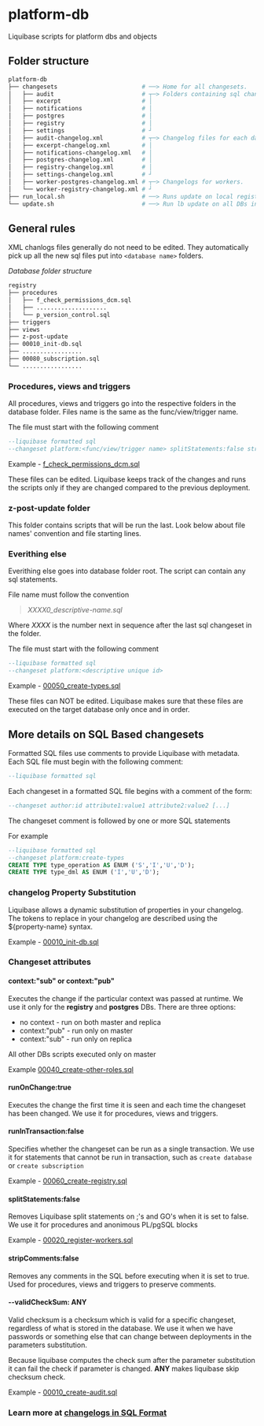 # platform-db
Liquibase scripts for platform dbs and objects
## Folder structure
```bash
platform-db
├── changesets                        # ──> Home for all changesets.
│   ├── audit                         # ┬─> Folders containing sql changesets for each database.
│   ├── excerpt                       # │
│   ├── notifications                 # │
│   ├── postgres                      # │
│   ├── registry                      # │
│   ├── settings                      # ┘
│   ├── audit-changelog.xml           # ┬─> Changelog files for each database. Include all the sql files from the respective folders.
│   ├── excerpt-changelog.xml         # │
│   ├── notifications-changelog.xml   # │
│   ├── postgres-changelog.xml        # │
│   ├── registry-changelog.xml        # │
│   ├── settings-changelog.xml        # ┘
│   ├── worker-postgres-changelog.xml # ┬─> Changelogs for workers.
│   └── worker-registry-changelog.xml # ┘
├── run_local.sh                      # ──> Runs update on local registry-postgres. For testing.
└── update.sh                         # ──> Run lb update on all DBs in order.
```
## General rules
XML chanlogs files generally do not need to be edited. They automatically pick up all the new sql files put into `<database name>` folders.

*Database folder structure*
```bash
registry
├── procedures
│   ├── f_check_permissions_dcm.sql
│   ├── ....................
│   └── p_version_control.sql
├── triggers
├── views
├── z-post-update
├── 00010_init-db.sql
├── .................
├── 00080_subscription.sql
└── .................
```
### Procedures, views and triggers
All procedures, views and triggers go into the respective folders in the database folder. Files name is the same as the func/view/trigger name.

The file must start with the following comment
```sql
--liquibase formatted sql
--changeset platform:<func/view/trigger name> splitStatements:false stripComments:false runOnChange:true
```
Example - [f_check_permissions_dcm.sql](../platform-db/changesets/registry/procedures/f_check_permissions_dcm.sql)

These files can be edited. Liquibase keeps track of the changes and runs the scripts only if they are changed compared to the previous deployment.

### z-post-update folder
This folder contains scripts that will be run the last.
Look below about file names' convention and file starting lines.

### Everithing else
Everithing else goes into database folder root. The script can contain any sql statements.

File name must follow the convention

> *XXXX0_descriptive-name.sql*

Where *XXXX* is the number next in sequence after the last sql changeset in the folder.

The file must start with the following comment
```sql
--liquibase formatted sql
--changeset platform:<descriptive unique id>
```
Example - [00050_create-types.sql](../platform-db/changesets/registry/00050_create-types.sql)

These files can NOT be edited. Liquibase makes sure that these files are executed on the target database only once and in order.
## More details on SQL Based changesets
Formatted SQL files use comments to provide Liquibase with metadata. Each SQL file must begin with the following comment:
```sql
--liquibase formatted sql
```
Each changeset in a formatted SQL file begins with a comment of the form:
```sql
--changeset author:id attribute1:value1 attribute2:value2 [...]
```
The changeset comment is followed by one or more SQL statements

For example
```sql
--liquibase formatted sql
--changeset platform:create-types
CREATE TYPE type_operation AS ENUM ('S','I','U','D');
CREATE TYPE type_dml AS ENUM ('I','U','D');
```
### changelog Property Substitution

Liquibase allows a dynamic substitution of properties in your changelog. The tokens to replace in your changelog are described using the ${property-name} syntax.

Example - [00010_init-db.sql](../platform-db/changesets/registry/00010_init-db.sql)
### Changeset attributes
#### context:"sub" or context:"pub"
Executes the change if the particular context was passed at runtime. We use it only for the **registry** and **postgres** DBs. There are three options: 
* no context - run on both master and replica
* context:"pub" - run only on master
* context:"sub" - run only on replica

All other DBs scripts executed only on master

Example [00040_create-other-roles.sql](../platform-db/changesets/postgres/00040_create-other-roles.sql)
#### runOnChange:true
Executes the change the first time it is seen and each time the changeset has been changed. We use it for procedures, views and triggers.
#### runInTransaction:false
Specifies whether the changeset can be run as a single transaction. We use it for statements that cannot be run in transaction, such as ```create database``` or ```create subscription```

Example - [00060_create-registry.sql](../platform-db/changesets/postgres/00060_create-registry.sql)
#### splitStatements:false 
Removes Liquibase split statements on ;'s and GO's when it is set to false. We use it for procedures and anonimous PL/pgSQL blocks

Example - [00020_register-workers.sql](../platform-db/changesets/registry/00020_register-workers.sql)
#### stripComments:false
Removes any comments in the SQL before executing when it is set to true. Used for procedures, views and triggers to preserve comments. 
#### --validCheckSum: ANY
Valid checksum is a checksum which is valid for a specific changeset, regardless of what is stored in the database. We use it when we have passwords or something else that can change between deployments in the parameters substitution.

Because liquibase computes the check sum after the parameter substitution it can fail the check if parameter is changed. **ANY** makes liquibase skip checksum check. 

Example - [00010_create-audit.sql](../platform-db/changesets/postgres/00010_create-audit.sql)
### Learn more at [changelogs in SQL Format](https://docs.liquibase.com/concepts/basic/sql-format.html)
